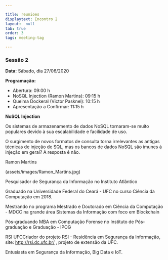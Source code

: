 ```yaml
---

title: reunioes
displaytext: Encontro 2
layout:  null
tab: true
order: 3
tags: meeting-tag

---
```


### Sessão 2
**Data:** Sábado, dia 27/06/2020

**Programação:**

* Abertura: 09:00 h
* NoSQL Injection (Ramon Martins): 09:15 h
* Queima Dockeral (Victor Pasknel): 10:15 h
* Apresentação a Confirmar: 11:15 h

**NoSQL Injection**

Os sistemas de armazenamento de dados NoSQL tornaram-se muito populares devido à sua escalabilidade e facilidade de uso.

O surgimento de novos formatos de consulta torna irrelevantes as antigas técnicas de injeção de SQL, mas os bancos de dados NoSQL são imunes à injeção em geral? A resposta é não.

Ramon Martins

(assets/images/Ramon_Martins.jpg)

Pesquisador de Segurança da Informação no Instituto Atlântico

Graduado na Universidade Federal do Ceará - UFC no curso Ciência da Computação em 2018.

Mestrando no programa Mestrado e Doutorado em Ciência da Computação - MDCC na grande área Sistemas da Informação com foco em Blockchain

Pós-graduando MBA em Computação Forense no Instituto de Pós-graduação e Graduação - IPOG

RSI UFCCriador do projeto RSI - Residência em Segurança da Informação, site: http://rsi.dc.ufc.br/ , projeto de extensão da UFC.

Entusiasta em Segurança da Informação, Big Data e IoT.
